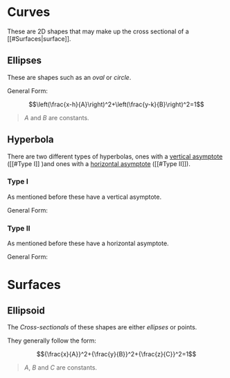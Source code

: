 # Curves

These are 2D shapes that may make up the cross sectional of a [[#Surfaces|surface]].

##  Ellipses

These are shapes such as an *oval* or *circle*.

General Form:

$$\left(\frac{x-h}{A}\right)^2+\left(\frac{y-k}{B}\right)^2=1$$
> $A$ and $B$ are constants.

## Hyperbola

There are two different types of hyperbolas, ones with a [vertical asymptote](https://en.wikipedia.org/wiki/Asymptote#Vertical_asymptotes) ([[#Type I]] )and ones with a [horizontal asymptote](https://en.wikipedia.org/wiki/Asymptote#Horizontal_asymptotes) ([[#Type II]]).

### Type I

As mentioned before these have a vertical asymptote. 

General Form:

### Type II

As mentioned before these have a horizontal asymptote. 

General Form:
# Surfaces

## Ellipsoid

The *Cross-sectionals* of these shapes are either *ellipses* or points.

They generally follow the form: 

$${\frac{x}{A}}^2+{\frac{y}{B}}^2+{\frac{z}{C}}^2=1$$
> $A$, $B$  and $C$ are constants.
